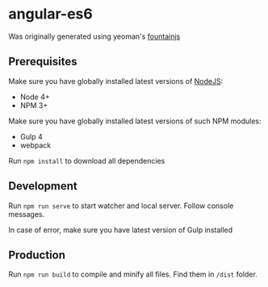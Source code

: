 # angular-es6

Was originally generated using yeoman's [fountainjs](http://fountainjs.io/) 

## Prerequisites

Make sure you have globally installed latest versions of [NodeJS](https://nodejs.org):
* Node 4+
* NPM 3+

Make sure you have globally installed latest versions of such NPM modules:
* Gulp 4
* webpack

Run `npm install` to download all dependencies

## Development
Run `npm run serve` to start watcher and local server. Follow console messages.

In case of error, make sure you have latest version of Gulp installed


## Production
Run `npm run build` to compile and minify all files. Find them in `/dist` folder.